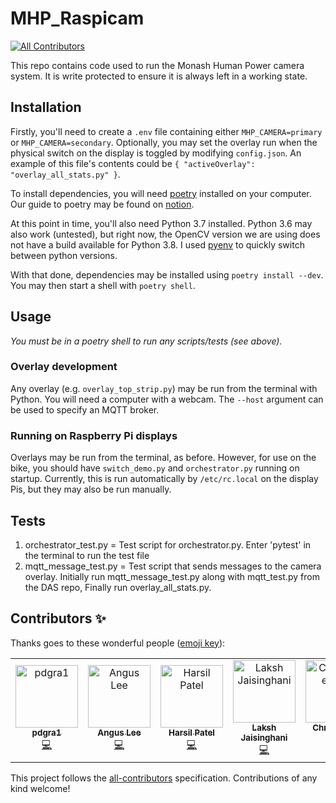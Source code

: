 # MHP_Raspicam
[![All Contributors](https://img.shields.io/badge/all_contributors-5-orange.svg?style=flat-square)](#contributors)

This repo contains code used to run the Monash Human Power camera system. It is write protected to ensure it is always left in a working state.

## Installation

Firstly, you'll need to create a `.env` file containing either `MHP_CAMERA=primary` or `MHP_CAMERA=secondary`. Optionally, you may set the overlay run when the physical switch on the display is toggled by modifying `config.json`. An example of this file's contents could be `{ "activeOverlay": "overlay_all_stats.py" }`.

To install dependencies, you will need [poetry](https://python-poetry.org/docs/#installation) installed on your computer. Our guide to poetry may be found on [notion](https://www.notion.so/Getting-Started-with-Poetry-770384c0205c4cf39c4bf7216060d5d2).

At this point in time, you'll also need Python 3.7 installed. Python 3.6 may also work (untested), but right now, the OpenCV version we are using does not have a build available for Python 3.8. I used [pyenv](https://github.com/pyenv/pyenv) to quickly switch between python versions.

With that done, dependencies may be installed using `poetry install --dev`. You may then start a shell with `poetry shell`.

## Usage

*You must be in a poetry shell to run any scripts/tests (see above).*

### Overlay development

Any overlay (e.g. `overlay_top_strip.py`) may be run from the terminal with Python. You will need a computer with a webcam. The `--host` argument can be used to specify an MQTT broker.

### Running on Raspberry Pi displays

Overlays may be run from the terminal, as before. However, for use on the bike, you should have `switch_demo.py` and `orchestrator.py` running on startup. Currently, this is run automatically by `/etc/rc.local` on the display Pis, but they may also be run manually.

## Tests
1) orchestrator_test.py = Test script for orchestrator.py. Enter 'pytest' in the terminal to run the test file
2) mqtt_message_test.py = Test script that sends messages to the camera overlay. Initially run mqtt_message_test.py along with mqtt_test.py from the DAS repo, Finally run overlay_all_stats.py.

## Contributors ✨

Thanks goes to these wonderful people ([emoji key](https://allcontributors.org/docs/en/emoji-key)):

<!-- ALL-CONTRIBUTORS-LIST:START - Do not remove or modify this section -->
<!-- prettier-ignore -->
<table>
  <tr>
    <td align="center"><a href="https://github.com/pdgra1"><img src="https://avatars3.githubusercontent.com/u/33751672?v=4" width="100px;" alt="pdgra1"/><br /><sub><b>pdgra1</b></sub></a><br /><a href="https://github.com/monash-human-power/raspicam/commits?author=pdgra1" title="Code">💻</a></td>
    <td align="center"><a href="https://khlee.me"><img src="https://avatars3.githubusercontent.com/u/18709969?v=4" width="100px;" alt="Angus Lee"/><br /><sub><b>Angus Lee</b></sub></a><br /><a href="https://github.com/monash-human-power/raspicam/commits?author=khanguslee" title="Code">💻</a></td>
    <td align="center"><a href="https://twitter.com/harsilspatel"><img src="https://avatars1.githubusercontent.com/u/25992839?v=4" width="100px;" alt="Harsil Patel"/><br /><sub><b>Harsil Patel</b></sub></a><br /><a href="https://github.com/monash-human-power/raspicam/commits?author=harsilspatel" title="Code">💻</a></td>
    <td align="center"><a href="https://github.com/lakshjaisinghani"><img src="https://avatars3.githubusercontent.com/u/45281017?v=4" width="100px;" alt="Laksh Jaisinghani"/><br /><sub><b>Laksh Jaisinghani</b></sub></a><br /><a href="https://github.com/monash-human-power/raspicam/commits?author=lakshjaisinghani" title="Code">💻</a></td>
    <td align="center"><a href="https://github.com/hallgchris"><img src="https://avatars2.githubusercontent.com/u/17876556?v=4" width="100px;" alt="Christopher Hall"/><br /><sub><b>Christopher Hall</b></sub></a><br /><a href="https://github.com/monash-human-power/raspicam/commits?author=hallgchris" title="Code">💻</a></td>
  </tr>
</table>

<!-- ALL-CONTRIBUTORS-LIST:END -->

This project follows the [all-contributors](https://github.com/all-contributors/all-contributors) specification. Contributions of any kind welcome!